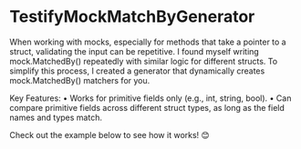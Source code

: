 # TestifyMockMatchByGenerator

When working with mocks, especially for methods that take a pointer to a struct, validating the input can be repetitive. I found myself writing mock.MatchedBy() repeatedly with similar logic for different structs. To simplify this process, I created a generator that dynamically creates mock.MatchedBy() matchers for you.

Key Features:
•	Works for primitive fields only (e.g., int, string, bool).
•	Can compare primitive fields across different struct types, as long as the field names and types match.

Check out the example below to see how it works! 😊
